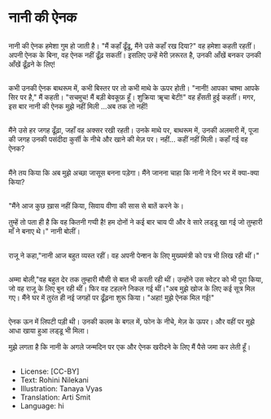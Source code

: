 # नानी की ऐनक

##
नानी की ऐनक हमेशा गुम हो जाती है।
"मैं कहाँ ढूँढू, मैंने उसे कहाँ रख दिया?" वह हमेशा कहती रहतीं। अपनी ऐनक के बिना, वह ऐनक नहीं ढूँढ़ सकतीं।
इसलिए उन्हें मेरी ज़रूरत है, उनकी आँखें बनकर उनकी आँखें ढूँढ़ने के लिए!

##
कभी उनकी ऐनक बाथरूम में, कभी बिस्तर पर तो कभी माथे के ऊपर होती।
"नानी! आपका चश्मा आपके सिर पर है," मैं कहती।
"सचमुच! मैं बड़ी बेवकूफ़ हूँ। शुक्रिया ॠचा बेटी!" वह हँसती हुई कहतीं।
मगर, इस बार नानी की ऐनक मुझे नहीं मिली ...अब तक तो नहीं!

##
मैंने उसे हर जगह ढूँढ़ा, जहाँ वह अक्सर रखी रहती।
उनके माथे पर, बाथरूम में, उनकी अलमारी में, पूजा की जगह उनकी पसंदीदा कुर्सी के नीचे और खाने की मेज़ पर।
नहीं... कहीं नहीं मिली। कहाँ गई वह ऐनक?

##
मैंने तय किया कि अब मुझे अच्छा जासूस बनना पड़ेगा।
मैंने जानना चाहा कि नानी ने दिन भर में क्या-क्या किया?

##
"मैंने  आज कुछ ख़ास नहीं किया, सिवाय वीणा की सास से बातें करने के।

तुम्हें तो पता ही है कि वह कितनी गप्पी है! हम दोनों ने कई बार चाय पी और वे सारे लड्‌डू खा गई जो तुम्हारी माँ ने बनाए थे।" नानी बोलीं।

##
राजू ने कहा,"नानी आज बहुत व्यस्त रहीं। वह अपनी पेन्शन के लिए मुख्यमंत्री को पत्र भी लिख रही थीं।"

##
अम्मा बोली,"वह बहुत देर तक तुम्हारी मौसी से बात भी करती रही थीं। उन्होंने उस स्वेटर को भी पूरा किया, जो वह राजू के लिए बुन रही थीं। फिर वह टहलने निकल गई थीं।"अब मुझे खोज के लिए कई सूत्र मिल गए। मैंने घर में तुरंत ही नई जगहों पर ढूँढ़ना शुरू किया।
"अहा! मुझे ऐनक मिल गई!"

##
ऐनक ऊन में लिपटी पड़ी थी। उनकी कलम के बगल में, फोन के नीचे, मेज़ के ऊपर। और वहीं पर मुझे आधा खाया हुआ लड्‌डू भी मिला।

मुझे लगता है कि नानी के अगले जन्मदिन पर एक और ऐनक खरीदने के लिए मैं पैसे जमा कर लेती हूँ।

##
* License: [CC-BY]
* Text: Rohini Nilekani
* Illustration: Tanaya Vyas
* Translation: Arti Smit
* Language: hi
